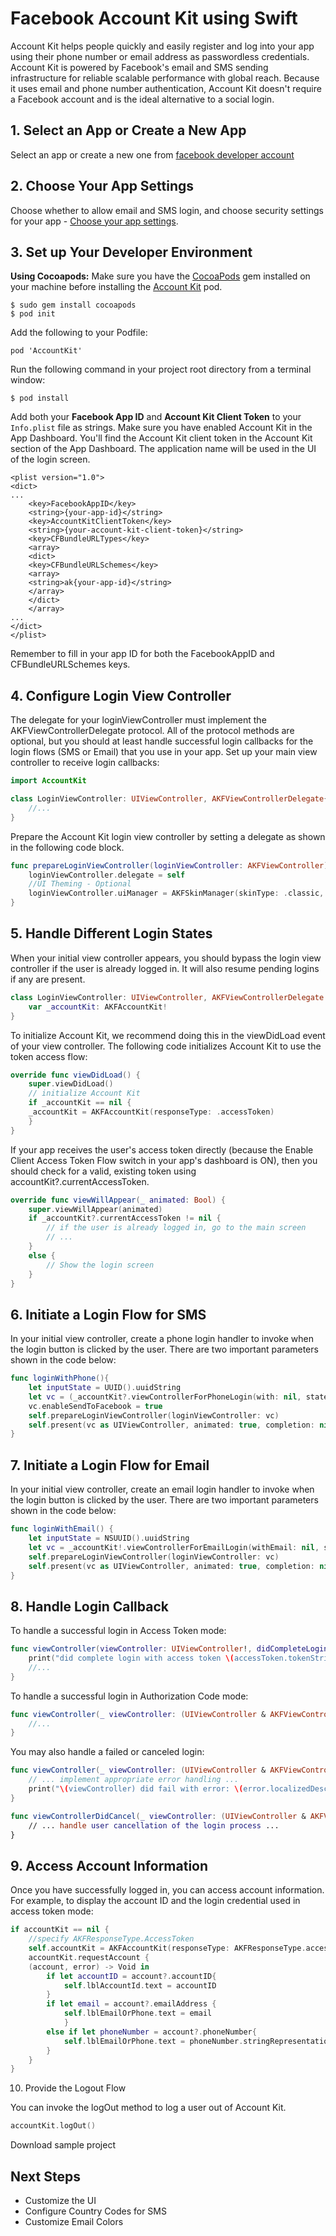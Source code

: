 # Facebook Account Kit using Swift

Account Kit helps people quickly and easily register and log into your app using their phone number or email address as passwordless credentials. Account Kit is powered by Facebook's email and SMS sending infrastructure for reliable scalable performance with global reach. Because it uses email and phone number authentication, Account Kit doesn't require a Facebook account and is the ideal alternative to a social login.

## 1. Select an App or Create a New App

Select an app or create a new one from [facebook developer account](https://developers.facebook.com/docs/accountkit/ios)

## 2. Choose Your App Settings

Choose whether to allow email and SMS login, and choose security settings for your app - [Choose your app settings](https://developers.facebook.com/apps/).

## 3. Set up Your Developer Environment

**Using Cocoapods:**
Make sure you have the [CocoaPods](https://cocoapods.org) gem installed on your machine before installing the [Account Kit](https://cocoapods.org/pods/AccountKit) pod.

```
$ sudo gem install cocoapods
$ pod init
```

Add the following to your Podfile:

```
pod 'AccountKit'
```

Run the following command in your project root directory from a terminal window:

```
$ pod install
```

Add both your **Facebook App ID** and **Account Kit Client Token** to your ```Info.plist``` file as strings. Make sure you have enabled Account Kit in the App Dashboard. You'll find the Account Kit client token in the Account Kit section of the App Dashboard. The application name will be used in the UI of the login screen.

```
<plist version="1.0">
<dict>
...
    <key>FacebookAppID</key>
    <string>{your-app-id}</string>
    <key>AccountKitClientToken</key>
    <string>{your-account-kit-client-token}</string>
    <key>CFBundleURLTypes</key>
    <array>
    <dict>
    <key>CFBundleURLSchemes</key>
    <array>
    <string>ak{your-app-id}</string>
    </array>
    </dict>
    </array>
...
</dict>
</plist>
```

Remember to fill in your app ID for both the FacebookAppID and CFBundleURLSchemes keys.

## 4. Configure Login View Controller

The delegate for your loginViewController must implement the AKFViewControllerDelegate protocol. All of the protocol methods are optional, but you should at least handle successful login callbacks for the login flows (SMS or Email) that you use in your app. Set up your main view controller to receive login callbacks:

```swift
import AccountKit

class LoginViewController: UIViewController, AKFViewControllerDelegate{
    //...
}
```

Prepare the Account Kit login view controller by setting a delegate as shown in the following code block.

```swift
func prepareLoginViewController(loginViewController: AKFViewController) {
    loginViewController.delegate = self
    //UI Theming - Optional
    loginViewController.uiManager = AKFSkinManager(skinType: .classic, primaryColor: UIColor.blue)
}
```

## 5. Handle Different Login States

When your initial view controller appears, you should bypass the login view controller if the user is already logged in. It will also resume pending logins if any are present.

```swift
class LoginViewController: UIViewController, AKFViewControllerDelegate {
    var _accountKit: AKFAccountKit!
}
```

To initialize Account Kit, we recommend doing this in the viewDidLoad event of your view controller. The following code initializes Account Kit to use the token access flow:

```swift
override func viewDidLoad() {
    super.viewDidLoad()
    // initialize Account Kit
    if _accountKit == nil {
    _accountKit = AKFAccountKit(responseType: .accessToken)
    }
}
```

If your app receives the user's access token directly (because the Enable Client Access Token Flow switch in your app's dashboard is ON), then you should check for a valid, existing token using accountKit?.currentAccessToken.

```swift
override func viewWillAppear(_ animated: Bool) {
    super.viewWillAppear(animated)
    if _accountKit?.currentAccessToken != nil {
        // if the user is already logged in, go to the main screen
        // ...
    }
    else {
        // Show the login screen
    }
}
```

## 6. Initiate a Login Flow for SMS

In your initial view controller, create a phone login handler to invoke when the login button is clicked by the user. There are two important parameters shown in the code below:

```swift
func loginWithPhone(){
    let inputState = UUID().uuidString
    let vc = (_accountKit?.viewControllerForPhoneLogin(with: nil, state: inputState))!
    vc.enableSendToFacebook = true
    self.prepareLoginViewController(loginViewController: vc)
    self.present(vc as UIViewController, animated: true, completion: nil)
}
```

## 7. Initiate a Login Flow for Email

In your initial view controller, create an email login handler to invoke when the login button is clicked by the user. There are two important parameters shown in the code below:

```swift
func loginWithEmail() {
    let inputState = NSUUID().uuidString
    let vc = _accountKit!.viewControllerForEmailLogin(withEmail: nil, state: inputState)
    self.prepareLoginViewController(loginViewController: vc)
    self.present(vc as UIViewController, animated: true, completion: nil)
}
```

## 8. Handle Login Callback

To handle a successful login in Access Token mode:

```swift
func viewController(viewController: UIViewController!, didCompleteLoginWithAccessToken accessToken: AKFAccessToken!, state: String!) {
    print("did complete login with access token \(accessToken.tokenString) state \(state)")
    //...
}
```

To handle a successful login in Authorization Code mode:

```swift
func viewController(_ viewController: (UIViewController & AKFViewController)!,  didCompleteLoginWithAuthorizationCode code: String!, state: String!) {
    //...
}
```

You may also handle a failed or canceled login:

```swift
func viewController(_ viewController: (UIViewController & AKFViewController)!, didFailWithError error: Error!) {
    // ... implement appropriate error handling ...
    print("\(viewController) did fail with error: \(error.localizedDescription)")
}

func viewControllerDidCancel(_ viewController: (UIViewController & AKFViewController)!) {
    // ... handle user cancellation of the login process ...
}
```
## 9. Access Account Information

Once you have successfully logged in, you can access account information. For example, to display the account ID and the login credential used in access token mode:

```swift
if accountKit == nil {
    //specify AKFResponseType.AccessToken
    self.accountKit = AKFAccountKit(responseType: AKFResponseType.accessToken)
    accountKit.requestAccount {
    (account, error) -> Void in
        if let accountID = account?.accountID{
            self.lblAccountId.text = accountID
        }
        if let email = account?.emailAddress {
            self.lblEmailOrPhone.text = email
            }
        else if let phoneNumber = account?.phoneNumber{
            self.lblEmailOrPhone.text = phoneNumber.stringRepresentation()
        }
    }
}
```

10. Provide the Logout Flow

You can invoke the logOut method to log a user out of Account Kit.

```swift
accountKit.logOut()
```

Download sample project

## Next Steps

- Customize the UI
- Configure Country Codes for SMS
- Customize Email Colors
